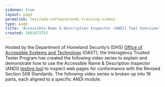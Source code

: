 ```yaml
---
sidenav: true
layout: page
permalink: test/web-software/andi-training-videos
type: page
title: 'Accessible Name & Description Inspector (ANDI) Tool Overview'
created: 1601872752
---
```


Hosted by the Department of Homeland Security’s (DHS) [Office of Accessible Systems and Technology][1] (OAST), the Interagency Trusted Tester Program has created the following video series to explain and demonstrate how to use the Accessible Name & Description Inspector (ANDI) [testing tool][2] to inspect web pages for conformance with the Revised Section 508 Standards. The following video series is broken up into 18 parts, each aligned to a specific ANDI module.

 [1]: https://www.dhs.gov/office-accessible-systems-technology
 [2]: /test/web-software